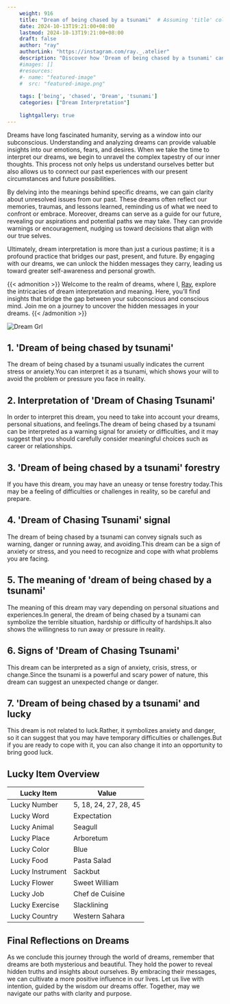 ```yaml
---
    weight: 916
    title: "Dream of being chased by a tsunami"  # Assuming 'title' column exists
    date: 2024-10-13T19:21:00+08:00
    lastmod: 2024-10-13T19:21:00+08:00
    draft: false
    author: "ray"
    authorLink: "https://instagram.com/ray._.atelier"
    description: "Discover how 'Dream of being chased by a tsunami' can interpret your future and uncover its significant meanings in your life."
    #images: []
    #resources:
    #- name: "featured-image"
    #  src: "featured-image.png"
    
    tags: ['being', 'chased', 'Dream', 'tsunami']
    categories: ["Dream Interpretation"]
    
    lightgallery: true
---
```

    
Dreams have long fascinated humanity, serving as a window into our subconscious. Understanding and analyzing dreams can provide valuable insights into our emotions, fears, and desires. When we take the time to interpret our dreams, we begin to unravel the complex tapestry of our inner thoughts. This process not only helps us understand ourselves better but also allows us to connect our past experiences with our present circumstances and future possibilities.

By delving into the meanings behind specific dreams, we can gain clarity about unresolved issues from our past. These dreams often reflect our memories, traumas, and lessons learned, reminding us of what we need to confront or embrace. Moreover, dreams can serve as a guide for our future, revealing our aspirations and potential paths we may take. They can provide warnings or encouragement, nudging us toward decisions that align with our true selves.

Ultimately, dream interpretation is more than just a curious pastime; it is a profound practice that bridges our past, present, and future. By engaging with our dreams, we can unlock the hidden messages they carry, leading us toward greater self-awareness and personal growth.

{{< admonition >}}
Welcome to the realm of dreams, where I, [Ray](https://instagram.com/ray._.atelier), explore the intricacies of dream interpretation and meaning. Here, you’ll find insights that bridge the gap between your subconscious and conscious mind. Join me on a journey to uncover the hidden messages in your dreams.
{{< /admonition >}}

![Dream Grl](https://cdn.pixabay.com/photo/2017/11/02/03/35/gothic-2910057_1280.jpg "Dream Grl")

## 1. 'Dream of being chased by tsunami'
The dream of being chased by a tsunami usually indicates the current stress or anxiety.You can interpret it as a tsunami, which shows your will to avoid the problem or pressure you face in reality.

## 2. Interpretation of 'Dream of Chasing Tsunami'
In order to interpret this dream, you need to take into account your dreams, personal situations, and feelings.The dream of being chased by a tsunami can be interpreted as a warning signal for anxiety or difficulties, and it may suggest that you should carefully consider meaningful choices such as career or relationships.

## 3. 'Dream of being chased by a tsunami' forestry
If you have this dream, you may have an uneasy or tense forestry today.This may be a feeling of difficulties or challenges in reality, so be careful and prepare.

## 4. 'Dream of Chasing Tsunami' signal
The dream of being chased by a tsunami can convey signals such as warning, danger or running away, and avoiding.This dream can be a sign of anxiety or stress, and you need to recognize and cope with what problems you are facing.

## 5. The meaning of 'dream of being chased by a tsunami'
The meaning of this dream may vary depending on personal situations and experiences.In general, the dream of being chased by a tsunami can symbolize the terrible situation, hardship or difficulty of hardships.It also shows the willingness to run away or pressure in reality.

## 6. Signs of 'Dream of Chasing Tsunami'
This dream can be interpreted as a sign of anxiety, crisis, stress, or change.Since the tsunami is a powerful and scary power of nature, this dream can suggest an unexpected change or danger.

## 7. 'Dream of being chased by a tsunami' and lucky
This dream is not related to luck.Rather, it symbolizes anxiety and danger, so it can suggest that you may have temporary difficulties or challenges.But if you are ready to cope with it, you can also change it into an opportunity to bring good luck.

## Lucky Item Overview
| Lucky Item          | Value              |
|---------------|--------------------|
| Lucky Number        | 5, 18, 24, 27, 28, 45  |
| Lucky Word          | Expectation |
| Lucky Animal        | Seagull |
| Lucky Place         | Arboretum     |
| Lucky Color         | Blue     |
| Lucky Food          | Pasta Salad      |
| Lucky Instrument    | Sackbut |
| Lucky Flower        | Sweet William    |
| Lucky Job           | Chef de Cuisine       |
| Lucky Exercise      | Slacklining  |
| Lucky Country       | Western Sahara    |


##  Final Reflections on Dreams

As we conclude this journey through the world of dreams, remember that dreams are both mysterious and beautiful. They hold the power to reveal hidden truths and insights about ourselves. By embracing their messages, we can cultivate a more positive influence in our lives. Let us live with intention, guided by the wisdom our dreams offer. Together, may we navigate our paths with clarity and purpose.
